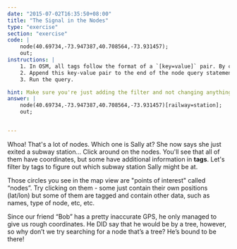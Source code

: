 ```yaml
---
date: "2015-07-02T16:35:50+08:00"
title: "The Signal in the Nodes"
type: "exercise"
section: "exercise"
code: |
    node(40.69734,-73.947387,40.708564,-73.931457);
    out;
instructions: |
    1. In OSM, all tags follow the format of a `[key=value]` pair. By convention, subway stations are tagged with the pair `[railway=station]`.
    2. Append this key-value pair to the end of the node query statement, but before the semicolon. You can think of semicolons as periods that end statements.
    3. Run the query.

hint: Make sure you're just adding the filter and not changing anything else.
answer: |
    node(40.69734,-73.947387,40.708564,-73.931457)[railway=station];
    out;


---
```

Whoa! That's a lot of nodes. Which one is Sally at? She now says she just exited a subway station... Click around on the nodes. You'll see that all of them have coordinates, but some have additional information in **tags**. Let's filter by tags to figure out which subway station Sally might be at.

Those circles you see in the map view are "points of interest" called “nodes”. Try clicking on them - some just contain their own positions (lat/lon) but some of them are tagged and contain other data, such as names, type of node, etc, etc.

Since our friend “Bob” has a pretty inaccurate GPS, he only managed to give us rough coordinates. He DID say that he would be by a tree, however, so why don’t we try searching for a node that’s a tree? He’s bound to be there!
